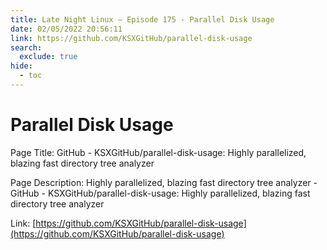 ```yaml
---
title: Late Night Linux – Episode 175 - Parallel Disk Usage
date: 02/05/2022 20:56:11
link: https://github.com/KSXGitHub/parallel-disk-usage
search:
  exclude: true
hide:
  - toc
---
```


# Parallel Disk Usage

Page Title: GitHub - KSXGitHub/parallel-disk-usage: Highly parallelized, blazing fast directory tree analyzer

Page Description: Highly parallelized, blazing fast directory tree analyzer - GitHub - KSXGitHub/parallel-disk-usage: Highly parallelized, blazing fast directory tree analyzer 

Link: [https://github.com/KSXGitHub/parallel-disk-usage](https://github.com/KSXGitHub/parallel-disk-usage)